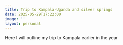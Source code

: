 ```yaml
---
title: Trip to Kampala-Uganda and silver springs
date: 2025-05-29T17:22:00
image: ''
layout: personal
---
```

Here I will outline my trip to Kampala earlier in the year
